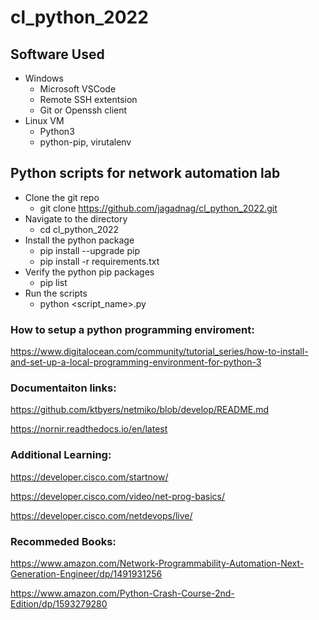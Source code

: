 # cl_python_2022

## Software Used
* Windows
  * Microsoft VSCode
  * Remote SSH extentsion
  * Git or Openssh client
* Linux VM
  * Python3
  * python-pip, virutalenv
    
## Python scripts for network automation lab

* Clone the git repo
  * git clone https://github.com/jagadnag/cl_python_2022.git
* Navigate to the directory
  * cd cl_python_2022
* Install the python package
  * pip install --upgrade pip
  * pip install -r requirements.txt
* Verify the python pip packages
  * pip list
* Run the scripts
  * python <script_name>.py 

### How to setup a python programming enviroment:

https://www.digitalocean.com/community/tutorial_series/how-to-install-and-set-up-a-local-programming-environment-for-python-3

### Documentaiton links:

https://github.com/ktbyers/netmiko/blob/develop/README.md 

https://nornir.readthedocs.io/en/latest

### Additional Learning:

https://developer.cisco.com/startnow/ 

https://developer.cisco.com/video/net-prog-basics/ 

https://developer.cisco.com/netdevops/live/

### Recommeded Books:

https://www.amazon.com/Network-Programmability-Automation-Next-Generation-Engineer/dp/1491931256

https://www.amazon.com/Python-Crash-Course-2nd-Edition/dp/1593279280

  

